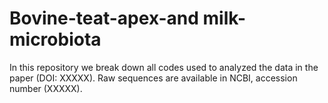 # Bovine-teat-apex-and milk-microbiota
In this repository we break down all codes used to analyzed the data in the paper (DOI: XXXXX). Raw sequences are available in NCBI, accession number (XXXXX).
